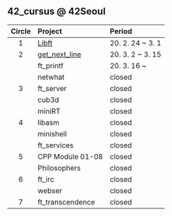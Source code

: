 ## 42_cursus @ 42Seoul

| Circle | Project | Period |
|:---:|:---|:---|
| 1 | [Libft](./libft) | 20. 2. 24 ~ 3. 1 |
| 2 | [get_next_line](./get_next_line) | 20. 3. 2 ~ 3. 15 |
|   | ft_printf | 20. 3. 16 ~ |
|   | netwhat | closed |
| 3 | ft_server | closed |
|   | cub3d | closed |
|   | miniRT | closed |
| 4 | libasm | closed |
|   | minishell | closed |
|   | ft_services | closed |
| 5 | CPP Module 01-08 | closed |
|   | Philosophers | closed |
| 6 | ft_irc | closed |
|   | webser | closed |
| 7 | ft_transcendence | closed |

